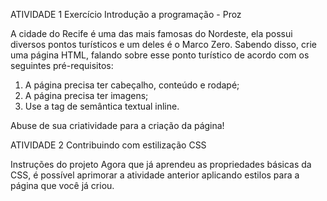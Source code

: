 ATIVIDADE 1
Exercício Introdução a programação - Proz

A cidade do Recife é uma das mais famosas do Nordeste, ela possui diversos pontos turísticos e um deles é o Marco Zero. Sabendo disso, crie uma página HTML, falando sobre esse ponto turístico de acordo com os seguintes pré-requisitos: 

1. A página precisa ter cabeçalho, conteúdo e rodapé;
2. A página precisa ter imagens; 
3. Use a tag de semântica textual inline. 

Abuse de sua criatividade para a criação da página!

ATIVIDADE 2 
Contribuindo com estilização CSS

Instruções do projeto
Agora que já aprendeu as propriedades básicas da CSS, é possível aprimorar a atividade anterior aplicando estilos para a página que você já criou.

